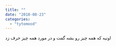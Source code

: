 ```yaml
---
title: ""
date: "2018-08-23"
categories: 
  - "tytomood"
---
```


اونیه که همه چیز رو بشه گفت و در مورد همه چیز حرف زد
